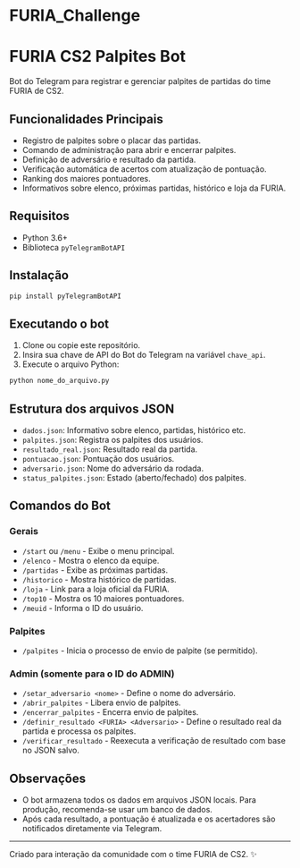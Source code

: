 # FURIA_Challenge
# FURIA CS2 Palpites Bot

Bot do Telegram para registrar e gerenciar palpites de partidas do time FURIA de CS2.

## Funcionalidades Principais

* Registro de palpites sobre o placar das partidas.
* Comando de administração para abrir e encerrar palpites.
* Definição de adversário e resultado da partida.
* Verificação automática de acertos com atualização de pontuação.
* Ranking dos maiores pontuadores.
* Informativos sobre elenco, próximas partidas, histórico e loja da FURIA.

## Requisitos

* Python 3.6+
* Biblioteca `pyTelegramBotAPI`

## Instalação

```bash
pip install pyTelegramBotAPI
```

## Executando o bot

1. Clone ou copie este repositório.
2. Insira sua chave de API do Bot do Telegram na variável `chave_api`.
3. Execute o arquivo Python:

```bash
python nome_do_arquivo.py
```

## Estrutura dos arquivos JSON

* `dados.json`: Informativo sobre elenco, partidas, histórico etc.
* `palpites.json`: Registra os palpites dos usuários.
* `resultado_real.json`: Resultado real da partida.
* `pontuacao.json`: Pontuação dos usuários.
* `adversario.json`: Nome do adversário da rodada.
* `status_palpites.json`: Estado (aberto/fechado) dos palpites.

## Comandos do Bot

### Gerais

* `/start` ou `/menu` - Exibe o menu principal.
* `/elenco` - Mostra o elenco da equipe.
* `/partidas` - Exibe as próximas partidas.
* `/historico` - Mostra histórico de partidas.
* `/loja` - Link para a loja oficial da FURIA.
* `/top10` - Mostra os 10 maiores pontuadores.
* `/meuid` - Informa o ID do usuário.

### Palpites

* `/palpites` - Inicia o processo de envio de palpite (se permitido).

### Admin (somente para o ID do ADMIN)

* `/setar_adversario <nome>` - Define o nome do adversário.
* `/abrir_palpites` - Libera envio de palpites.
* `/encerrar_palpites` - Encerra envio de palpites.
* `/definir_resultado <FURIA> <Adversario>` - Define o resultado real da partida e processa os palpites.
* `/verificar_resultado` - Reexecuta a verificação de resultado com base no JSON salvo.

## Observações

* O bot armazena todos os dados em arquivos JSON locais. Para produção, recomenda-se usar um banco de dados.
* Após cada resultado, a pontuação é atualizada e os acertadores são notificados diretamente via Telegram.

---

Criado para interação da comunidade com o time FURIA de CS2. ✨
